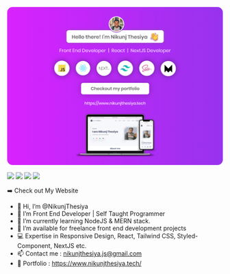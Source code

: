 <img src="https://github.com/NikunjThesiya/NikunjThesiya/blob/main/nikunjthesiyabanner.png" alt="Nikunj Thesiya GitHub header image">

<p>
  
  <a href="https://twitter.com/NikunjThesiya2"><img src="https://img.shields.io/badge/twitter-%231DA1F2.svg?&style=for-the-badge&logo=twitter&logoColor=white" height=40></a> <a href="https://www.linkedin.com/in/nikunjthesiya/"><img src="https://img.shields.io/badge/linkedin-%230077B5.svg?&style=for-the-badge&logo=linkedin&logoColor=white" height=40></a> <a href="https://www.instagram.com/ll_nikunj.thesiya_ll/"><img src="https://img.shields.io/badge/instagram-%23E4405F.svg?&style=for-the-badge&logo=instagram&logoColor=white" height=40></a> <a href="https://open.spotify.com/user/31crz5k4dzevnbmicr5lcng6pdne?si=1edb9d19cd7e4461"><img src="https://img.shields.io/badge/Spotify-1ED760?&style=for-the-badge&logo=spotify&logoColor=white" height=40></a>

</p>
<p><a href="https://www.nikunjthesiya.tech/" style="text-decoration: none; font-size:"22px">➡️ Check out My Website</a></p>

- 👋 Hi, I’m @NikunjThesiya
- 👀 I’m Front End Developer | Self Taught Programmer
- 🌱 I’m currently learning NodeJS & MERN stack.
- 💞️ I’m available for freelance front end development projects
- 💻 Expertise in Responsive Design, React, Tailwind CSS, Styled-Component, NextJS etc.
- 📫 Contact me : nikunjthesiya.js@gmail.com
- 🙂 Portfolio : https://www.nikunjthesiya.tech/

<!---
NikunjThesiya/NikunjThesiya is a ✨ special ✨ repository because its `README.md` (this file) appears on your GitHub profile.
You can click the Preview link to take a look at your changes.
--->

